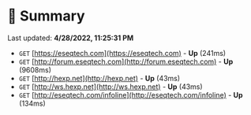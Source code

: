 # 📖 Summary
Last updated: **4/28/2022, 11:25:31 PM**

- `GET` [https://eseqtech.com](https://eseqtech.com) - **Up** (241ms)
- `GET` [http://forum.eseqtech.com](http://forum.eseqtech.com) - **Up** (9608ms)
- `GET` [http://hexp.net](http://hexp.net) - **Up** (43ms)
- `GET` [http://ws.hexp.net](http://ws.hexp.net) - **Up** (43ms)
- `GET` [http://eseqtech.com/infoline](http://eseqtech.com/infoline) - **Up** (134ms)
